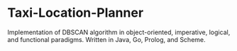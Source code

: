 # Taxi-Location-Planner
Implementation of DBSCAN algorithm in object-oriented, imperative, logical, and functional paradigms. Written in Java, Go, Prolog, and Scheme.
